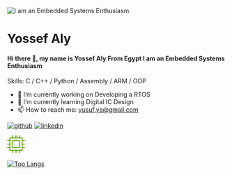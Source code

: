 
![ I am an Embedded Systems Enthusiasm](https://kinetic-vision.com/wp-content/uploads/2021/02/Architecture-2.jpg)

# Yossef Aly 
#### Hi there 👋, my name is Yossef Aly From Egypt I am an Embedded Systems Enthusiasm



Skills: C / C++ / Python / Assembly / ARM / OOP 

- 🔭 I’m currently working on Developing a RTOS   
- 🌱 I’m currently learning Digital IC Design 
- 📫 How to reach me: yusuf.ya@gmail.com 


[<img src='https://cdn.jsdelivr.net/npm/simple-icons@3.0.1/icons/github.svg' alt='github' height='40'>](https://github.com/YossefAly)  [<img src='https://cdn.jsdelivr.net/npm/simple-icons@3.0.1/icons/linkedin.svg' alt='linkedin' height='40'>](https://www.linkedin.com/in/www.linkedin.com/in/yossef-aly-5a45a8240/)  

<a href='https://docs.github.com/en/developers'><img src='https://raw.githubusercontent.com/acervenky/animated-github-badges/master/assets/devbadge.gif' width='40' height='40'></a> 

[![Top Langs](https://github-readme-stats.vercel.app/api/top-langs/?username=YossefAly)](https://github.com/anuraghazra/github-readme-stats)

